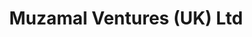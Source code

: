 ---
title: "Muzamal Ventures (UK) Ltd"
url: /hemel-hempstead/muzamal-ventures-uk-ltd/
shop: Sanitätshaus
---